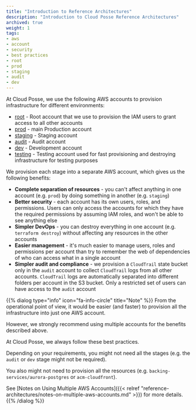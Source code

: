 ```yaml
---
title: "Introduction to Reference Architectures"
description: "Introduction to Cloud Posse Reference Architectures"
archived: true
weight: 1
tags:
- aws
- account
- security
- best practices
- root
- prod
- staging
- audit
- dev
---
```


At Cloud Posse, we use the following AWS accounts to provision infrastructure for different environments:

* [root](https://github.com/cloudposse/root.cloudposse.co) - Root account that we use to provision the IAM users to grant access to all other accounts
* [prod](https://github.com/cloudposse/prod.cloudposse.co) - main Production account
* [staging](https://github.com/cloudposse/staging.cloudposse.co) - Staging account
* [audit](https://github.com/cloudposse/audit.cloudposse.co) - Audit account
* [dev](https://github.com/cloudposse/dev.cloudposse.co) - Development account
* [testing](https://github.com/cloudposse/testing.cloudposse.co) - Testing account used for fast provisioning and destroying infrastructure for testing purposes

We provision each stage into a separate AWS account, which gives us the following benefits:

* **Complete separation of resources** - you can't affect anything in one account (e.g. `prod`) by doing something in another (e.g. `staging`)
* **Better security** - each account has its own users, roles, and permissions. Users can only access the accounts for which they have the required permissions by assuming IAM roles, and won't be able to see anything else
* **Simpler DevOps** - you can destroy everything in one account (e.g. `terraform destroy`) without affecting any resources in the other accounts
* **Easier management** - it's much easier to manage users, roles and permissions per account than try to remember the web of dependencies of who can access what in a single account
* **Simpler audit and compliance** - we provision a `CloudTrail` state bucket only in the `audit` account to collect `CloudTrail` logs from all other accounts. 
`CloudTrail` logs are automatically separated into different folders per account in the S3 bucket. Only a restricted set of users can have access to the `audit` account

{{% dialog type="info" icon="fa-info-circle" title="Note" %}}
From the operational point of view, it would be easier (and faster) to provision all the infrastructure into just one AWS account.

However, we strongly recommend using multiple accounts for the benefits described above.

At Cloud Posse, we always follow these best practices.

Depending on your requirements, you might not need all the stages (e.g. the `audit` or `dev` stage might not be required).

You also might not need to provision all the resources (e.g. `backing-services/aurora-postgres` or `acm-cloudfront`).

See [Notes on Using Multiple AWS Accounts]({{< relref "reference-architectures/notes-on-multiple-aws-accounts.md" >}}) for more details.
{{% /dialog %}}
